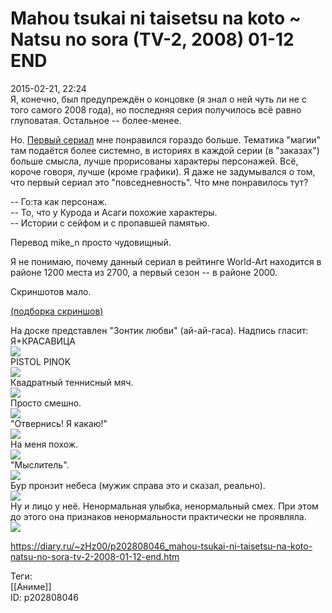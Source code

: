 Mahou tsukai ni taisetsu na koto ~ Natsu no sora (TV-2, 2008) 01-12 END
========================================================================

   
 2015-02-21, 22:24   
  Я, конечно, был предупреждён о концовке (я знал о ней чуть ли не с того самого 2008 года), но последняя серия получилось всё равно глуповатая. Остальное -- более-менее.   
   
 Но.  [Первый сериал](Mahou%20tsukai%20ni%20taisetsu%20na%20koto%20TV-1%20(2003)%2001-12%20END)  мне понравился гораздо больше. Тематика "магии" там подаётся более системно, в историях в каждой серии (в "заказах") больше смысла, лучше прорисованы характеры персонажей. Всё, короче говоря, лучше (кроме графики). Я даже не задумывался о том, что первый сериал это "повседневность". Что мне понравилось тут?   
   
 -- Го:та как персонаж.   
 -- То, что у Курода и Асаги похожие характеры.   
 -- Истории с сейфом и с пропавшей памятью.   
   
 Перевод mike\_n просто чудовищный.   
   
 Я не понимаю, почему данный сериал в рейтинге World-Art находится в районе 1200 места из 2700, а первый сезон -- в районе 2000.   
   
 Скриншотов мало.   
   
  [(подборка скриншов)](https://zHz00.diary.ru/p202808046.htm?index=1#linkmore202808046m1)      
    
 На доске представлен "Зонтик любви" (ай-ай-гаса). Надпись гласит: Я+КРАСАВИЦА   
  [![](https://i.imgur.com/7stxnTwl.png)](https://i.imgur.com/7stxnTw.png)    
 PISTOL PINOK   
  [![](https://i.imgur.com/lqbP6MXl.png)](https://i.imgur.com/lqbP6MX.png)    
 Квадратный теннисный мяч.   
  [![](https://i.imgur.com/VJmaGvWl.png)](https://i.imgur.com/VJmaGvW.png)    
 Просто смешно.   
  [![](https://i.imgur.com/QBXFNOgl.png)](https://i.imgur.com/QBXFNOg.png)    
 "Отвернись! Я какаю!"   
  [![](https://i.imgur.com/N031PfFl.png)](https://i.imgur.com/N031PfF.png)    
 На меня похож.   
  [![](https://i.imgur.com/RCJGQ4ml.png)](https://i.imgur.com/RCJGQ4m.png)    
 "Мыслитель".   
  [![](https://i.imgur.com/x371DgFl.png)](https://i.imgur.com/x371DgF.png)    
 Бур пронзит небеса (мужик справа это и сказал, реально).   
  [![](https://i.imgur.com/oMFyvWrl.png)](https://i.imgur.com/oMFyvWr.png)    
 Ну и лицо у неё. Ненормальная улыбка, ненормальный смех. При этом до этого она признаков ненормальности практически не проявляла.   
  [![](https://i.imgur.com/3VW9uHMl.png)](https://i.imgur.com/3VW9uHM.png)    
    
     
    
 <https://diary.ru/~zHz00/p202808046_mahou-tsukai-ni-taisetsu-na-koto-natsu-no-sora-tv-2-2008-01-12-end.htm>   
   
 Теги:   
 [[Аниме]]   
 ID: p202808046